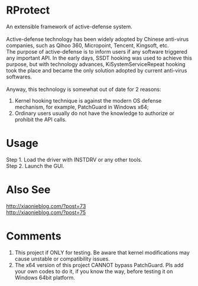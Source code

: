 # RProtect
An extensible framework of active-defense system.<br><br>
Active-defense technology has been widely adopted by Chinese anti-virus companies, such as Qihoo 360, Micropoint, Tencent, Kingsoft, etc.<br>
The purpose of active-defense is to inform users if any software triggered any important API. In the early days, SSDT hooking was used to achieve this purpose, but with technology advances, KiSystemServiceRepeat hooking took the place and became the only solution adopted by current anti-virus softwares.<br><br>
Anyway, this technology is somewhat out of date for 2 reasons:<br>
1) Kernel hooking technique is against the modern OS defense mechanism, for example, PatchGuard in Windows x64;<br>
2) Ordinary users usually do not have the knowledge to authorize or prohibit the API calls.<br>
# Usage
Step 1. Load the driver with INSTDRV or any other tools.<br>
Step 2. Launch the GUI.<br>
# Also See
http://xiaonieblog.com/?post=73<br>
http://xiaonieblog.com/?post=75<br>
# Comments
1) This project if ONLY for testing. Be aware that kernel modifications may cause unstable or compatibility issues.<br>
2) The x64 version of this project CANNOT bypass PatchGuard. Pls add your own codes to do it, if you know the way, before testing it on Windows 64bit platform.
